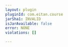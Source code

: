 ```yaml
---
layout: plugin
pluginId: com.eitan.course
jarSha1: INVALID
isJarAvailable: false
error: NONE
violations: []

---
```

